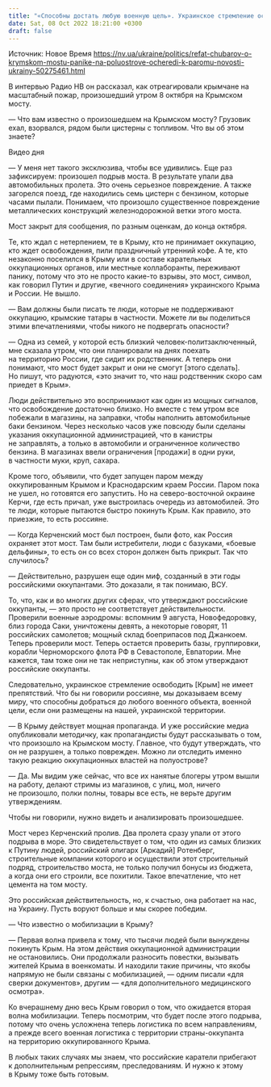 ```yaml
---
title: "«Способны достать любую военную цель». Украинское стремление освободить Крым не имеет препятствий — интервью НВ с Рефатом Чубаровым"
date: Sat, 08 Oct 2022 18:21:00 +0300
draft: false
---
```

Источник: Новое Время https://nv.ua/ukraine/politics/refat-chubarov-o-krymskom-mostu-panike-na-poluostrove-ocheredi-k-paromu-novosti-ukrainy-50275461.html


В интервью Радио НВ он рассказал, как отреагировали крымчане на масштабный пожар, произошедший утром 8 октября на Крымском мосту.

— Что вам известно о произошедшем на Крымском мосту? Грузовик ехал, взорвался, рядом были цистерны с топливом. Что вы об этом знаете?

 Видео дня   

— У меня нет такого эксклюзива, чтобы все удивились. Еще раз зафиксируем: произошел подрыв моста. В результате упали два автомобильных пролета. Это очень серьезное повреждение. А также загорелся поезд, где находились семь цистерн с бензином, которые часами пылали. Понимаем, что произошло существенное повреждение металлических конструкций железнодорожной ветки этого моста.

Мост закрыт для сообщения, по разным оценкам, до конца октября.

Те, кто ждал с нетерпением, те в Крыму, кто не принимает оккупацию, кто ждет освобождения, пили праздничный утренний кофе. А те, кто незаконно поселился в Крыму или в составе карательных оккупационных органов, или местные коллаборанты, переживают панику, потому что это не просто какие-то взрывы, это мост, символ, как говорил Путин и другие, «вечного соединения» украинского Крыма и России. Не вышло.

— Вам должны были писать те люди, которые не поддерживают оккупацию, крымские татары в частности. Можете ли вы поделиться этими впечатлениями, чтобы никого не подвергать опасности?

— Одна из семей, у которой есть близкий человек-политзаключенный, мне сказала утром, что они планировали на днях поехать на территорию России, где сидит их родственник. А теперь они понимают, что мост будет закрыт и они не смогут [этого сделать]. Но пишут, что радуются, «это значит то, что наш родственник скоро сам приедет в Крым».

Люди действительно это воспринимают как один из мощных сигналов, что освобождение достаточно близко. Но вместе с тем утром все побежали в магазины, на заправки, чтобы наполнить автомобильные баки бензином. Через несколько часов уже повсюду были сделаны указания оккупационной администрацией, что в канистры не заправлять, а только в автомобили и ограниченное количество бензина. В магазинах ввели ограничения [продажи] в одни руки, в частности муки, круп, сахара.

Кроме того, объявили, что будет запущен паром между оккупированным Крымом и Краснодарским краем России. Паром пока не ушел, но готовятся его запустить. Но на северо-восточной окраине Керчи, где есть причал, уже выстроилась очередь из автомобилей. Это те люди, которые пытаются быстро покинуть Крым. Как правило, это приезжие, то есть россияне.

— Когда Керченский мост был построен, были фото, как Россия охраняет этот мост. Там были истребители, люди с базуками, «боевые дельфины», то есть он со всех сторон должен быть прикрыт. Так что случилось?

— Действительно, разрушен еще один миф, созданный в эти годы российскими оккупантами. Это доказали, я так понимаю, ВСУ.

То, что, как и во многих других сферах, что утверждают российские оккупанты, — это просто не соответствует действительности. Проверили военные аэродромы: вспомним 9 августа, Новофедоровку, близ города Саки, уничтожены девять, а некоторые говорят, 11 российских самолетов; мощный склад боеприпасов под Джанкоем. Теперь проверили мост. Теперь остается проверить базы, группировки, корабли Черноморского флота РФ в Севастополе, Евпатории. Мне кажется, там тоже они не так неприступны, как об этом утверждают российские оккупанты.

Следовательно, украинское стремление освободить [Крым] не имеет препятствий. Что бы ни говорили россияне, мы доказываем всему миру, что способны добраться до любого военного объекта, военной цели, если они размещены на нашей, украинской территории.

— В Крыму действует мощная пропаганда. И уже российские медиа опубликовали методичку, как пропагандисты будут рассказывать о том, что произошло на Крымском мосту. Главное, что будут утверждать, что он не разрушен, а только поврежден. Можно ли отследить именно такую реакцию оккупационных властей на полуострове?

— Да. Мы видим уже сейчас, что все их нанятые блогеры утром вышли на работу, делают стримы из магазинов, с улиц, мол, ничего не произошло, полки полны, товары все есть, не верьте другим утверждениям.

Чтобы ни говорили, нужно видеть и анализировать произошедшее.

Мост через Керченский пролив. Два пролета сразу упали от этого подрыва в море. Это свидетельствует о том, что один из самых близких к Путину людей, российский олигарх [Аркадий] Ротенберг, строительные компании которого и осуществили этот строительный подряд, строительство моста, не только получил бонусы из бюджета, а когда они его строили, все похитили. Такое впечатление, что нет цемента на том мосту.

Это российская действительность, но, к счастью, она работает на нас, на Украину. Пусть воруют больше и мы скорее победим.

— Что известно о мобилизации в Крыму?

— Первая волна привела к тому, что тысячи людей были вынуждены покинуть Крым. На этом действия оккупационной администрации не остановились. Они продолжали разносить повестки, вызывать жителей Крыма в военкоматы. И находили такие причины, что якобы напрямую не были связаны с мобилизацией, — одним писали «для сверки документов», другим — «для дополнительного медицинского осмотра».

Ко вчерашнему дню весь Крым говорил о том, что ожидается вторая волна мобилизации. Теперь посмотрим, что будет после этого подрыва, потому что очень усложнена теперь логистика по всем направлениям, а прежде всего военная логистика с территории страны-оккупанта на территорию оккупированного Крыма.

В любых таких случаях мы знаем, что российские каратели прибегают к дополнительным репрессиям, преследованиям. И нужно к этому в Крыму тоже быть готовым.
